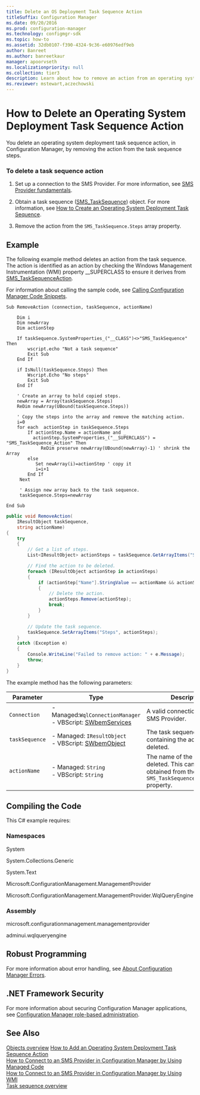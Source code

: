 ```yaml
---
title: Delete an OS Deployment Task Sequence Action
titleSuffix: Configuration Manager
ms.date: 09/20/2016
ms.prod: configuration-manager
ms.technology: configmgr-sdk
ms.topic: how-to
ms.assetid: 32db0107-f390-4324-9c36-e60976edf9eb
author: Banreet
ms.author: banreetkaur
manager: apoorvseth
ms.localizationpriority: null
ms.collection: tier3
description: Learn about how to remove an action from an operating system deployment task sequence to delete the action from the sequence.
ms.reviewer: mstewart,aczechowski
---
```

# How to Delete an Operating System Deployment Task Sequence Action
You delete an operating system deployment task sequence action, in Configuration Manager, by removing the action from the task sequence steps.  

### To delete a task sequence action  

1.  Set up a connection to the SMS Provider. For more information, see [SMS Provider fundamentals](../core/understand/sms-provider-fundamentals.md).  

2.  Obtain a task sequence ([SMS_TaskSequence](../../develop/reference/osd/sms_tasksequence-server-wmi-class.md)) object. For more information, see [How to Create an Operating System Deployment Task Sequence](../../develop/osd/how-to-create-an-operating-system-deployment-task-sequence.md).  

3.  Remove the action from the `SMS_TaskSequence.Steps` array property.  

## Example  
 The following example method deletes an action from the task sequence. The action is identified as an action by checking the Windows Management Instrumentation (WMI) property \__SUPERCLASS to ensure it derives from [SMS_TaskSequenceAction](../../develop/reference/osd/sms_tasksequence_action-server-wmi-class.md).  

 For information about calling the sample code, see [Calling Configuration Manager Code Snippets](../../develop/core/understand/calling-code-snippets.md).  

```vbs  
Sub RemoveAction (connection, taskSequence, actionName)  

    Dim i  
    Dim newArray  
    Dim actionStep  

    If taskSequence.SystemProperties_("__CLASS")<>"SMS_TaskSequence" Then  
        wscript.echo "Not a task sequence"  
        Exit Sub  
    End If  

    if IsNull(taskSequence.Steps) Then  
        Wscript.Echo "No steps"  
        Exit Sub  
    End If  

    ' Create an array to hold copied steps.  
    newArray = Array(taskSequence.Steps)  
    ReDim newArray(UBound(taskSequence.Steps))  

    ' Copy the steps into the array and remove the matching action.  
    i=0  
    for each  actionStep in taskSequence.Steps  
        If actionStep.Name = actionName and _  
          actionStep.SystemProperties_("__SUPERCLASS") = "SMS_TaskSequence_Action" Then  
             ReDim preserve newArray(UBound(newArray)-1) ' shrink the Array  
        else  
           Set newArray(i)=actionStep ' copy it  
           i=i+1  
        End If     
     Next  

     ' Assign new array back to the task sequence.  
     taskSequence.Steps=newArray           

End Sub      
```  

```c#  
public void RemoveAction(  
    IResultObject taskSequence,   
    string actionName)  
{  
    try  
    {  
        // Get a list of steps.  
        List<IResultObject> actionSteps = taskSequence.GetArrayItems("Steps");  

        // Find the action to be deleted.  
        foreach (IResultObject actionStep in actionSteps)  
        {  
            if (actionStep["Name"].StringValue == actionName && actionStep["__SUPERCLASS"].StringValue == "SMS_TaskSequence_Action")  
            {  
                // Delete the action.  
                actionSteps.Remove(actionStep);  
                break;  
            }  
        }  

        // Update the task sequence.  
        taskSequence.SetArrayItems("Steps", actionSteps);  
    }  
    catch (Exception e)  
    {  
        Console.WriteLine("Failed to remove action: " + e.Message);  
        throw;  
    }  
}  
```  

 The example method has the following parameters:  

|Parameter|Type|Description|  
|---------------|----------|-----------------|  
|`Connection`|-   Managed:`WqlConnectionManager`<br />-   VBScript: [SWbemServices](/windows/win32/wmisdk/swbemservices)|A valid connection to the SMS Provider.|  
|`taskSequence`|-   Managed: `IResultObject`<br />-   VBScript:  [SWbemObject](/windows/win32/wmisdk/swbemobject)|The task sequence containing the action to be deleted.|  
|`actionName`|-   Managed: `String`<br />-   VBScript: `String`|The name of the action to be deleted. This can be obtained from the `SMS_TaskSequenceAction.Name` property.|  

## Compiling the Code  
 This C# example requires:  

### Namespaces  
 System  

 System.Collections.Generic  

 System.Text  

 Microsoft.ConfigurationManagement.ManagementProvider  

 Microsoft.ConfigurationManagement.ManagementProvider.WqlQueryEngine  

### Assembly  
 microsoft.configurationmanagement.managementprovider  

 adminui.wqlqueryengine  

## Robust Programming  
 For more information about error handling, see [About Configuration Manager Errors](../../develop/core/understand/about-configuration-manager-errors.md).  

## .NET Framework Security  
 For more information about securing Configuration Manager applications, see [Configuration Manager role-based administration](../../develop/core/servers/configure/role-based-administration.md).  

## See Also  
 [Objects overview](../core/understand/configuration-manager-objects-overview.md)
 [How to Add an Operating System Deployment Task Sequence Action](../../develop/osd/how-to-add-an-operating-system-deployment-task-sequence-action.md)   
 [How to Connect to an SMS Provider in Configuration Manager by Using Managed Code](../../develop/core/understand/how-to-connect-to-an-sms-provider-by-using-managed-code.md)   
 [How to Connect to an SMS Provider in Configuration Manager by Using WMI](../../develop/core/understand/how-to-connect-to-an-sms-provider-in-configuration-manager-by-using-wmi.md)   
 [Task sequence overview](operating-system-deployment-task-sequences-overview.md)
